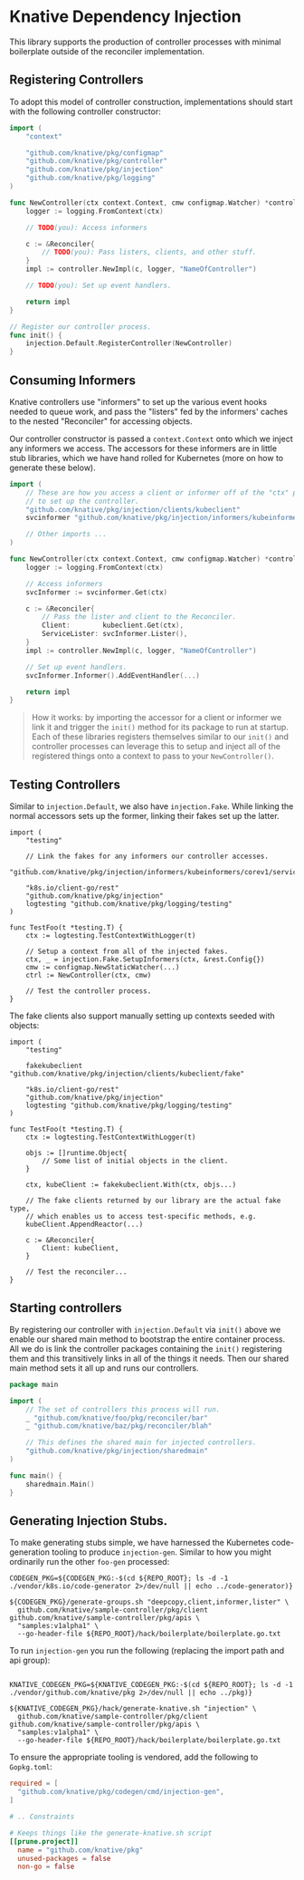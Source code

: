 # Knative Dependency Injection

This library supports the production of controller processes with
minimal boilerplate outside of the reconciler implementation.

## Registering Controllers

To adopt this model of controller construction, implementations
should start with the following controller constructor:

```go
import (
	"context"

	"github.com/knative/pkg/configmap"
	"github.com/knative/pkg/controller"
	"github.com/knative/pkg/injection"
	"github.com/knative/pkg/logging"
)

func NewController(ctx context.Context, cmw configmap.Watcher) *controller.Impl {
	logger := logging.FromContext(ctx)

	// TODO(you): Access informers

	c := &Reconciler{
		// TODO(you): Pass listers, clients, and other stuff.
	}
	impl := controller.NewImpl(c, logger, "NameOfController")

	// TODO(you): Set up event handlers.

	return impl
}

// Register our controller process.
func init() {
	injection.Default.RegisterController(NewController)
}
```

## Consuming Informers

Knative controllers use "informers" to set up the various event hooks needed to
queue work, and pass the "listers" fed by the informers' caches to the nested
"Reconciler" for accessing objects.

Our controller constructor is passed a `context.Context` onto which we inject
any informers we access.  The accessors for these informers are in little stub
libraries, which we have hand rolled for Kubernetes (more on how to generate
these below).

```go
import (
	// These are how you access a client or informer off of the "ctx" passed
	// to set up the controller.
	"github.com/knative/pkg/injection/clients/kubeclient"
	svcinformer "github.com/knative/pkg/injection/informers/kubeinformers/corev1/service"

	// Other imports ...
)

func NewController(ctx context.Context, cmw configmap.Watcher) *controller.Impl {
	logger := logging.FromContext(ctx)

	// Access informers
	svcInformer := svcinformer.Get(ctx)

	c := &Reconciler{
		// Pass the lister and client to the Reconciler.
		Client:        kubeclient.Get(ctx),
		ServiceLister: svcInformer.Lister(),
	}
	impl := controller.NewImpl(c, logger, "NameOfController")

	// Set up event handlers.
	svcInformer.Informer().AddEventHandler(...)

	return impl
}

```

> How it works: by importing the accessor for a client or informer we link
> it and trigger the `init()` method for its package to run at startup.
> Each of these libraries registers themselves similar to our `init()` and
> controller processes can leverage this to setup and inject all of the
> registered things onto a context to pass to your `NewController()`.

## Testing Controllers

Similar to `injection.Default`, we also have `injection.Fake`.  While linking
the normal accessors sets up the former, linking their fakes set up the latter.

```
import (
	"testing"

	// Link the fakes for any informers our controller accesses.
	_ "github.com/knative/pkg/injection/informers/kubeinformers/corev1/service/fake"

	"k8s.io/client-go/rest"
	"github.com/knative/pkg/injection"
	logtesting "github.com/knative/pkg/logging/testing"
)

func TestFoo(t *testing.T) {
	ctx := logtesting.TestContextWithLogger(t)

	// Setup a context from all of the injected fakes.
	ctx, _ = injection.Fake.SetupInformers(ctx, &rest.Config{})
	cmw := configmap.NewStaticWatcher(...)
	ctrl := NewController(ctx, cmw)

	// Test the controller process.
}
```

The fake clients also support manually setting up contexts seeded with objects:

```
import (
	"testing"

	fakekubeclient "github.com/knative/pkg/injection/clients/kubeclient/fake"

	"k8s.io/client-go/rest"
	"github.com/knative/pkg/injection"
	logtesting "github.com/knative/pkg/logging/testing"
)

func TestFoo(t *testing.T) {
	ctx := logtesting.TestContextWithLogger(t)

	objs := []runtime.Object{
		// Some list of initial objects in the client.
	}

	ctx, kubeClient := fakekubeclient.With(ctx, objs...)

	// The fake clients returned by our library are the actual fake type,
	// which enables us to access test-specific methods, e.g.
	kubeClient.AppendReactor(...)

	c := &Reconciler{
		Client: kubeClient,
	}

	// Test the reconciler...
}
```

## Starting controllers

By registering our controller with `injection.Default` via `init()` above we
enable our shared main method to bootstrap the entire container process.  All
we do is link the controller packages containing the `init()` registering them
and this transitively links in all of the things it needs.  Then our shared
main method sets it all up and runs our controllers.

```go
package main

import (
	// The set of controllers this process will run.
	_ "github.com/knative/foo/pkg/reconciler/bar"
	_ "github.com/knative/baz/pkg/reconciler/blah"

	// This defines the shared main for injected controllers.
	"github.com/knative/pkg/injection/sharedmain"
)

func main() {
	sharedmain.Main()
}

```


## Generating Injection Stubs.

To make generating stubs simple, we have harnessed the Kubernetes
code-generation tooling to produce `injection-gen`.  Similar to how
you might ordinarily run the other `foo-gen` processed:

```shell
CODEGEN_PKG=${CODEGEN_PKG:-$(cd ${REPO_ROOT}; ls -d -1 ./vendor/k8s.io/code-generator 2>/dev/null || echo ../code-generator)}

${CODEGEN_PKG}/generate-groups.sh "deepcopy,client,informer,lister" \
  github.com/knative/sample-controller/pkg/client github.com/knative/sample-controller/pkg/apis \
  "samples:v1alpha1" \
  --go-header-file ${REPO_ROOT}/hack/boilerplate/boilerplate.go.txt
```

To run `injection-gen` you run the following (replacing the import path and api group):

```shell

KNATIVE_CODEGEN_PKG=${KNATIVE_CODEGEN_PKG:-$(cd ${REPO_ROOT}; ls -d -1 ./vendor/github.com/knative/pkg 2>/dev/null || echo ../pkg)}

${KNATIVE_CODEGEN_PKG}/hack/generate-knative.sh "injection" \
  github.com/knative/sample-controller/pkg/client github.com/knative/sample-controller/pkg/apis \
  "samples:v1alpha1" \
  --go-header-file ${REPO_ROOT}/hack/boilerplate/boilerplate.go.txt

```

To ensure the appropriate tooling is vendored, add the following to `Gopkg.toml`:

```toml
required = [
  "github.com/knative/pkg/codegen/cmd/injection-gen",
]

# .. Constraints

# Keeps things like the generate-knative.sh script
[[prune.project]]
  name = "github.com/knative/pkg"
  unused-packages = false
  non-go = false
```
